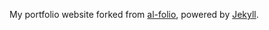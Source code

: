 My portfolio website forked from [al-folio](https://github.com/alshedivat/al-folio), powered by [Jekyll](https://jekyllrb.com/).
